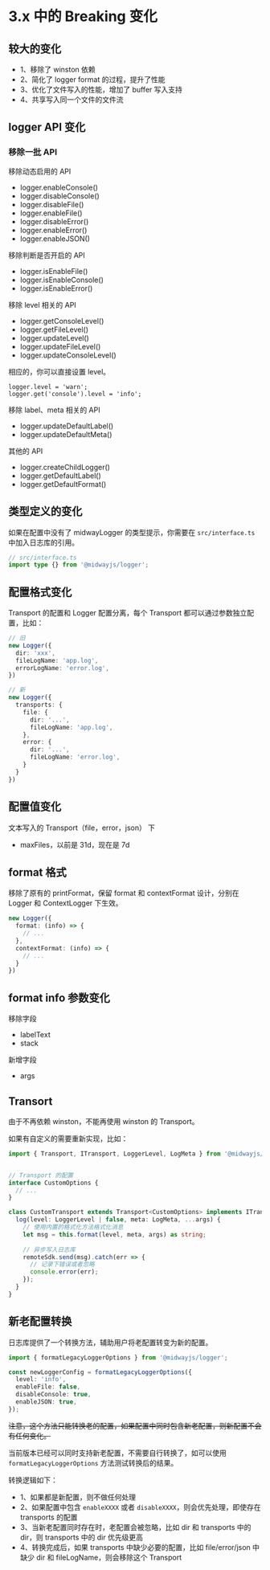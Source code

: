 # 3.x 中的 Breaking 变化

## 较大的变化

- 1、移除了 winston 依赖
- 2、简化了 logger format 的过程，提升了性能
- 3、优化了文件写入的性能，增加了 buffer 写入支持
- 4、共享写入同一个文件的文件流


## logger API 变化

### 移除一批 API

移除动态启用的 API

- logger.enableConsole()
- logger.disableConsole()
- logger.disableFile()
- logger.enableFile()
- logger.disableError()
- logger.enableError()
- logger.enableJSON()

移除判断是否开启的 API

- logger.isEnableFile()
- logger.isEnableConsole()
- logger.isEnableError()

移除 level 相关的 API

- logger.getConsoleLevel()
- logger.getFileLevel()
- logger.updateLevel()
- logger.updateFileLevel()
- logger.updateConsoleLevel()

相应的，你可以直接设置 level。

```typscript
logger.level = 'warn';
logger.get('console').level = 'info';
```

移除 label、meta 相关的 API

- logger.updateDefaultLabel()
- logger.updateDefaultMeta()

其他的 API

- logger.createChildLogger()
- logger.getDefaultLabel()
- logger.getDefaultFormat()

## 类型定义的变化

如果在配置中没有了 midwayLogger 的类型提示，你需要在 `src/interface.ts` 中加入日志库的引用。

```ts
// src/interface.ts
import type {} from '@midwayjs/logger';
```


## 配置格式变化

Transport 的配置和 Logger 配置分离，每个 Transport 都可以通过参数独立配置，比如：

```ts
// 旧
new Logger({
  dir: 'xxx',
  fileLogName: 'app.log',
  errorLogName: 'error.log',
})

// 新
new Logger({
  transports: {
    file: {
      dir: '...',
      fileLogName: 'app.log',
    },
    error: {
      dir: '...',
      fileLogName: 'error.log',
    }
  }
})
```

## 配置值变化

文本写入的 Transport（file，error，json） 下

- maxFiles，以前是 31d，现在是 7d


## format 格式

移除了原有的  printFormat，保留 format 和 contextFormat 设计，分别在 Logger 和 ContextLogger 下生效。

```ts
new Logger({
  format: (info) => {
    // ...
  },
  contextFormat: (info) => {
    // ...
  }
})
```

## format info 参数变化

移除字段

- labelText
- stack


新增字段

- args

## Transort

由于不再依赖 winston，不能再使用 winston 的 Transport。

如果有自定义的需要重新实现，比如：

```ts
import { Transport, ITransport, LoggerLevel, LogMeta } from '@midwayjs/logger';


// Transport 的配置
interface CustomOptions {
  // ...
}

class CustomTransport extends Transport<CustomOptions> implements ITransport {
  log(level: LoggerLevel | false, meta: LogMeta, ...args) {
    // 使用内置的格式化方法格式化消息
    let msg = this.format(level, meta, args) as string;
  
    // 异步写入日志库
    remoteSdk.send(msg).catch(err => {
      // 记录下错误或者忽略
      console.error(err);
    });
  }
}
```

## 新老配置转换

日志库提供了一个转换方法，辅助用户将老配置转变为新的配置。

```ts
import { formatLegacyLoggerOptions } from '@midwayjs/logger';

const newLoggerConfig = formatLegacyLoggerOptions({
  level: 'info',
  enableFile: false,
  disableConsole: true,
  enableJSON: true,
});
```

~~注意，这个方法只能转换老的配置，如果配置中同时包含新老配置，则新配置不会有任何变化。~~

当前版本已经可以同时支持新老配置，不需要自行转换了，如可以使用 `formatLegacyLoggerOptions` 方法测试转换后的结果。

转换逻辑如下：

* 1、如果都是新配置，则不做任何处理
* 2、如果配置中包含 `enableXXXX` 或者 `disableXXXX`，则会优先处理，即使存在 transports 的配置
* 3、当新老配置同时存在时，老配置会被忽略，比如 dir 和 transports 中的 dir，则 transports 中的 dir 优先级更高
* 4、转换完成后，如果 transports 中缺少必要的配置，比如 file/error/json 中缺少 dir 和 fileLogName，则会移除这个 Transport
